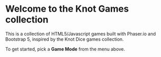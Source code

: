 # Welcome to the Knot Games collection

This is a collection of HTML5/Javascript games 
built with Phaser.io and Bootstrap 5, inspired
by the Knot Dice games collection.

To get started, pick a **Game Mode** from the menu above.